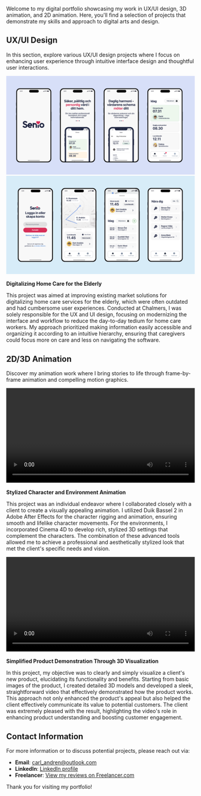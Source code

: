 Welcome to my digital portfolio showcasing my work in UX/UI design, 3D animation, and 2D animation. Here, you'll find a selection of projects that demonstrate my skills and approach to digital arts and design.

## UX/UI Design

In this section, explore various UX/UI design projects where I focus on enhancing user experience through intuitive interface design and thoughtful user interactions.

![UX/UI Project 1](./src/Images/Senio.png)
![UX/UI Project 1](./src/Images/Senio2.png)  

**Digitalizing Home Care for the Elderly**  

This project was aimed at improving existing market solutions for digitalizing home care services for the elderly, which were often outdated and had cumbersome user experiences. Conducted at Chalmers, I was solely responsible for the UX and UI design, focusing on modernizing the interface and workflow to reduce the day-to-day tedium for home care workers. My approach prioritized making information easily accessible and organizing it according to an intuitive hierarchy, ensuring that caregivers could focus more on care and less on navigating the software.

## 2D/3D Animation

Discover my animation work where I bring stories to life through frame-by-frame animation and compelling motion graphics.

<video width="100%" height="auto" controls>
  <source src="./src/Videos/DuikBassel2Workflow.webm" type="video/webm">
  Your browser does not support the video tag.
</video>


**Stylized Character and Environment Animation**

This project was an individual endeavor where I collaborated closely with a client to create a visually appealing animation. I utilized Duik Bassel 2 in Adobe After Effects for the character rigging and animation, ensuring smooth and lifelike character movements. For the environments, I incorporated Cinema 4D to develop rich, stylized 3D settings that complement the characters. The combination of these advanced tools allowed me to achieve a professional and aesthetically stylized look that met the client's specific needs and vision.

<video width="100%" height="auto" controls>
  <source src="./src/Videos/OverfillProtectionDevice.webm" type="video/webm">
  Your browser does not support the video tag.
</video>


**Simplified Product Demonstration Through 3D Visualization**

In this project, my objective was to clearly and simply visualize a client's new product, elucidating its functionality and benefits. Starting from basic images of the product, I created detailed 3D models and developed a sleek, straightforward video that effectively demonstrated how the product works. This approach not only enhanced the product's appeal but also helped the client effectively communicate its value to potential customers. The client was extremely pleased with the result, highlighting the video's role in enhancing product understanding and boosting customer engagement.

## Contact Information

For more information or to discuss potential projects, please reach out via:
- **Email**: [carl_andren@outlook.com](mailto:carl_andren@outlook.com)
- **LinkedIn**: [LinkedIn profile](https://www.linkedin.com/in/carl-andr%C3%A9n-617b811b0/)
- **Freelancer**: [View my reviews on Freelancer.com](https://www.freelancer.com/u/CarlAndren)

Thank you for visiting my portfolio!
